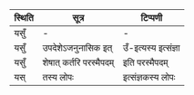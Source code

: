 | स्थिति | सूत्र | टिप्पणी |
| ----- | ------- | ------ |
| यसुँ | - | - |
| यसुँ | उपदेशेऽजनुनासिक इत् | उँ-इत्यस्य इत्संज्ञा |
| यसुँ | शेषात् कर्तरि परस्मैपदम् | इति परस्मैपदम् |
| यस् | तस्य लोपः | इत्संज्ञकस्य लोपः |

